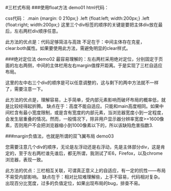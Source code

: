 #三栏式布局
###使用float方法 demo01
    html代码：
	<div class="container">
        <div class="left"></div>
        <div class="right"></div>
        <div class="main"></div>
    </div>
	css代码：
	.main {margin: 0 210px;}
	.left {float:left; width:200px;}
	.left {float:right; width:200px;}
这里三个div标签的顺序的关键是要把主体div放在最后，左右两栏div顺序任意。

此方法的优点是：代码足够简洁与高效
不足在于：中间主体存在克星，clear:both属性。如果要使用此方法，需避免明显的clear样式。

###绝对定位法 demo02
最容易理解的：左右两栏采用绝对定位，分别固定于页面的左右两侧，中间的主体栏用左右margin值撑开距离。于是实现了三栏自适应布局。

这里的左中右三个div的顺序是可以任意调整的，这与剩下的两中方法就不一样了，需要注意一下。

此方法的优点是，理解容易，上手简单，受内部元素影响而破坏布局的概率低，就是比较经得起折腾。
缺点在于：高度不能自适应。只能和main高度相同。如果中间栏含有最小宽度限制，或是含有宽度的内部元素，当浏览器宽度小到一定程度，会发生层重叠的情况。然而，一般情况下，除非用户显示器分辨率宽度>=1600像素，否则用户不会把浏览器缩小到1000像素以下的，所以该缺陷危害指数3.

###margin负值法，也就是所谓的双飞翼布局 demo03

您需要注意几个div的顺序，无论是左浮动还是右浮动，先是主体部分div，这是肯定的，至于左右两栏谁先谁后，都无所谓，我测试了IE6，Firefox，以及chrome浏览器，表现一致。

此方法的优点：三栏相互关联，可谓真正意义上的自适应，有一定的抗性——布局不易受内部影响。
缺点在于：相对比较难理解些，上手不容易，代码相对复杂。出现百分比宽度，过多的负值定位，如果出现布局的bug，排查不易。